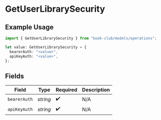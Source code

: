 # GetUserLibrarySecurity

## Example Usage

```typescript
import { GetUserLibrarySecurity } from "book-club/models/operations";

let value: GetUserLibrarySecurity = {
  bearerAuth: "<value>",
  apiKeyAuth: "<value>",
};
```

## Fields

| Field              | Type               | Required           | Description        |
| ------------------ | ------------------ | ------------------ | ------------------ |
| `bearerAuth`       | *string*           | :heavy_check_mark: | N/A                |
| `apiKeyAuth`       | *string*           | :heavy_check_mark: | N/A                |